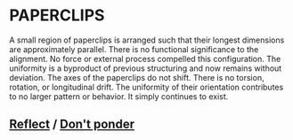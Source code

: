 # PAPERCLIPS

A small region of paperclips is arranged such that their longest dimensions are approximately parallel. There is no functional significance to the alignment. No force or external process compelled this configuration. The uniformity is a byproduct of previous structuring and now remains without deviation. The axes of the paperclips do not shift. There is no torsion, rotation, or longitudinal drift. The uniformity of their orientation contributes to no larger pattern or behavior. It simply continues to exist.

## [Reflect](page-a9a1b5c968775915) / [Don't ponder](page-e123298e28023de1)
